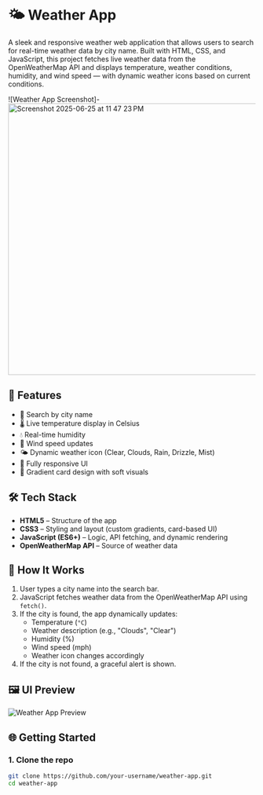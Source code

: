 # 🌤️ Weather App

A sleek and responsive weather web application that allows users to search for real-time weather data by city name. Built with HTML, CSS, and JavaScript, this project fetches live weather data from the OpenWeatherMap API and displays temperature, weather conditions, humidity, and wind speed — with dynamic weather icons based on current conditions.

![Weather App Screenshot]-
<img width="553" alt="Screenshot 2025-06-25 at 11 47 23 PM" src="https://github.com/user-attachments/assets/38f5254f-1099-4802-ac65-2d92dceb9564" />

## 🚀 Features

- 🔎 Search by city name
- 🌡️ Live temperature display in Celsius
- 💧 Real-time humidity
- 💨 Wind speed updates
- 🌤️ Dynamic weather icon (Clear, Clouds, Rain, Drizzle, Mist)
- 📱 Fully responsive UI
- 🎨 Gradient card design with soft visuals

## 🛠️ Tech Stack

- **HTML5** – Structure of the app
- **CSS3** – Styling and layout (custom gradients, card-based UI)
- **JavaScript (ES6+)** – Logic, API fetching, and dynamic rendering
- **OpenWeatherMap API** – Source of weather data

## 🔧 How It Works

1. User types a city name into the search bar.
2. JavaScript fetches weather data from the OpenWeatherMap API using `fetch()`.
3. If the city is found, the app dynamically updates:
   - Temperature (`°C`)
   - Weather description (e.g., "Clouds", "Clear")
   - Humidity (%)
   - Wind speed (mph)
   - Weather icon changes accordingly
4. If the city is not found, a graceful alert is shown.

## 🖼️ UI Preview

![Weather App Preview](Screenshot%202025-06-25%20at%2011.45.53%E2%80%AFPM.png)

## 🌐 Getting Started

### 1. Clone the repo
```bash
git clone https://github.com/your-username/weather-app.git
cd weather-app
